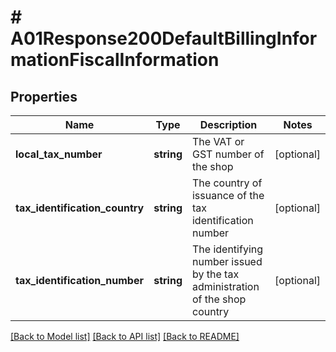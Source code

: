 # # A01Response200DefaultBillingInformationFiscalInformation

## Properties

Name | Type | Description | Notes
------------ | ------------- | ------------- | -------------
**local_tax_number** | **string** | The VAT or GST number of the shop | [optional]
**tax_identification_country** | **string** | The country of issuance of the tax identification number | [optional]
**tax_identification_number** | **string** | The identifying number issued by the tax administration of the shop country | [optional]

[[Back to Model list]](../../README.md#models) [[Back to API list]](../../README.md#endpoints) [[Back to README]](../../README.md)
